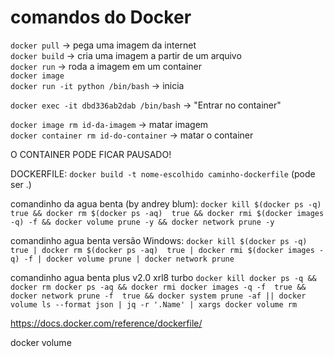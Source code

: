 # comandos do Docker

`docker pull`  -> pega uma imagem da internet  
`docker build` -> cria uma imagem a partir de um arquivo  
`docker run`   -> roda a imagem em um container  
`docker image`  
`docker run -it python /bin/bash` -> inicia  

`docker exec -it dbd336ab2dab /bin/bash`  -> "Entrar no container"  

`docker image rm id-da-imagem` -> matar imagem  
`docker container rm id-do-container` -> matar o container  

O CONTAINER PODE FICAR PAUSADO!

DOCKERFILE:
`docker build -t nome-escolhido caminho-dockerfile` (pode ser .)

comandinho da agua benta (by andrey blum):
`docker kill $(docker ps -q)  true && docker rm $(docker ps -aq)  true && docker rmi $(docker images -q) -f && docker volume prune -y && docker network prune -y`

comandinho agua benta versão Windows:
`docker kill $(docker ps -q)  true | docker rm $(docker ps -aq)  true | docker rmi $(docker images -q) -f | docker volume prune | docker network prune`

comandinho agua benta plus v2.0 xrl8 turbo
`docker kill docker ps -q && docker rm docker ps -aq && docker rmi docker images -q -f  true && docker network prune -f  true && docker system prune -af || docker volume ls --format json | jq -r '.Name' | xargs docker volume rm`

https://docs.docker.com/reference/dockerfile/

docker volume
